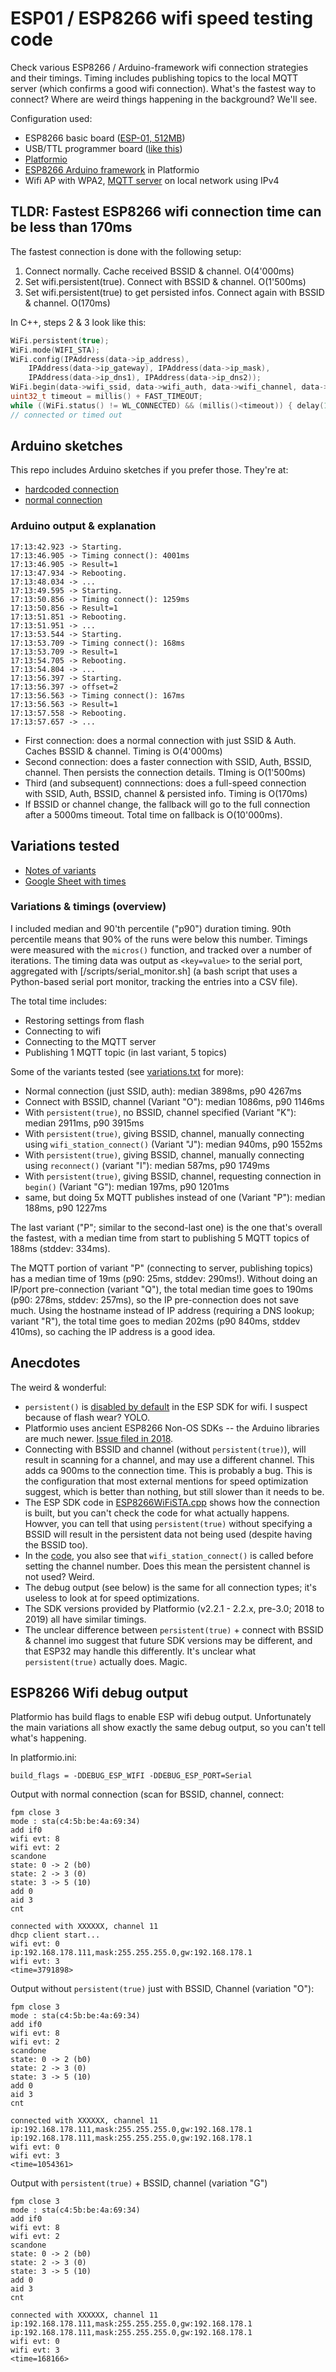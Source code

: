 # ESP01 / ESP8266 wifi speed testing code

Check various ESP8266 / Arduino-framework wifi connection strategies and their timings.
Timing includes publishing topics to the local MQTT server (which confirms a good wifi connection).
What's the fastest way to connect? Where are weird things happening in the background?
We'll see.

Configuration used:

* ESP8266 basic board ([ESP-01, 512MB](https://s.click.aliexpress.com/e/_DevU043))
* USB/TTL programmer board ([like this](https://s.click.aliexpress.com/e/_DkvhxT9))
* [Platformio](https://platformio.org/)
* [ESP8266 Arduino framework](https://docs.platformio.org/en/stable/platforms/espressif8266.html) in Platformio
* Wifi AP with WPA2, [MQTT server](https://mosquitto.org/) on local network using IPv4

## TLDR: Fastest ESP8266 wifi connection time can be less than 170ms

The fastest connection is done with the following setup:

1. Connect normally. Cache received BSSID & channel. O(4'000ms)
2. Set wifi.persistent(true). Connect with BSSID & channel. O(1'500ms)
3. Set wifi.persistent(true) to get persisted infos. Connect again with BSSID & channel. O(170ms) 

In C++, steps 2 & 3 look like this:

```c++
WiFi.persistent(true);
WiFi.mode(WIFI_STA);
WiFi.config(IPAddress(data->ip_address),
    IPAddress(data->ip_gateway), IPAddress(data->ip_mask), 
    IPAddress(data->ip_dns1), IPAddress(data->ip_dns2));
WiFi.begin(data->wifi_ssid, data->wifi_auth, data->wifi_channel, data->wifi_bssid, true);
uint32_t timeout = millis() + FAST_TIMEOUT;
while ((WiFi.status() != WL_CONNECTED) && (millis()<timeout)) { delay(10); }
// connected or timed out
```

## Arduino sketches

This repo includes Arduino sketches if you prefer those. They're at:

* [hardcoded connection](arduino_sketches/test_wifi_speed_hardcoded/)
* [normal connection](arduino_sketches/test_wifi_speed_flash/)

### Arduino output & explanation

```
17:13:42.923 -> Starting.
17:13:46.905 -> Timing connect(): 4001ms
17:13:46.905 -> Result=1
17:13:47.934 -> Rebooting.
17:13:48.034 -> ...
17:13:49.595 -> Starting.
17:13:50.856 -> Timing connect(): 1259ms
17:13:50.856 -> Result=1
17:13:51.851 -> Rebooting.
17:13:51.951 -> ...
17:13:53.544 -> Starting.
17:13:53.709 -> Timing connect(): 168ms
17:13:53.709 -> Result=1
17:13:54.705 -> Rebooting.
17:13:54.804 -> ...
17:13:56.397 -> Starting.
17:13:56.397 -> offset=2
17:13:56.563 -> Timing connect(): 167ms
17:13:56.563 -> Result=1
17:13:57.558 -> Rebooting.
17:13:57.657 -> ...
```

* First connection: does a normal connection with just SSID & Auth. Caches BSSID & channel. Timing is O(4'000ms)
* Second connection: does a faster connection with SSID, Auth, BSSID, channel. Then persists the connection details. TIming is O(1'500ms)
* Third (and subsequent) connnections: does a full-speed connection with SSID, Auth, BSSID, channel & persisted info. Timing is O(170ms)
* If BSSID or channel change, the fallback will go to the full connection after a 5000ms timeout. Total time on fallback is O(10'000ms).

## Variations tested

* [Notes of variants](variations.txt)
* [Google Sheet with times](https://docs.google.com/spreadsheets/d/12uTw4UXFPKMmaT33-qmTIPmPjjoEv63IqGaQU1Gozfs/edit?usp=sharing)

### Variations & timings (overview)

I included median and 90'th percentile ("p90") duration timing. 
90th percentile means that 90% of the runs were below this number.
Timings were measured with the `micros()` function, and tracked over a number of iterations.
The timing data was output as `<key=value>` to the serial port, aggregated with [/scripts/serial_monitor.sh] (a bash script that uses a Python-based serial port monitor, tracking the entries into a CSV file).

The total time includes:

* Restoring settings from flash
* Connecting to wifi
* Connecting to the MQTT server
* Publishing 1 MQTT topic (in last variant, 5 topics)

Some of the variants tested (see [variations.txt](variations.txt) for more):

* Normal connection (just SSID, auth): median 3898ms, p90 4267ms
* Connect with BSSID, channel (Variant "O"): median 1086ms, p90 1146ms
* With `persistent(true)`, no BSSID, channel specified (Variant "K"): median 2911ms, p90 3915ms
* With `persistent(true)`, giving BSSID, channel, manually connecting using `wifi_station_connect()` (Variant "J"): median 940ms, p90 1552ms
* With `persistent(true)`, giving BSSID, channel, manually connecting using `reconnect()` (variant "I"): median 587ms, p90 1749ms
* With `persistent(true)`, giving BSSID, channel, requesting connection in `begin()` (Variant "G"): median 197ms, p90 1201ms
* same, but doing 5x MQTT publishes instead of one (Variant "P"): median 188ms, p90 1227ms

The last variant ("P"; similar to the second-last one) is the one that's overall the fastest, with a median time from start to publishing 5 MQTT topics of 188ms (stddev: 334ms).

The MQTT portion of variant "P" (connecting to server, publishing topics) has a median time of 19ms (p90: 25ms, stddev: 290ms!). Without doing an IP/port pre-connection (variant "Q"), the total median time goes to 190ms (p90: 278ms, stddev: 257ms), so the IP pre-connection does not save much. Using the hostname instead of IP address (requiring a DNS lookup; variant "R"), the total time goes to median 202ms (p90 840ms, stddev 410ms), so caching the IP address is a good idea.

## Anecdotes

The weird & wonderful:

* `persistent()` is [disabled by default](https://arduino-esp8266.readthedocs.io/en/latest/esp8266wifi/generic-class.html#persistent) in the ESP SDK for wifi. I suspect because of flash wear? YOLO.
* Platformio uses ancient ESP8266 Non-OS SDKs -- the Arduino libraries are much newer. [Issue filed in 2018](https://github.com/platformio/platform-espressif8266/issues/85).
* Connecting with BSSID and channel (without `persistent(true)`), will result in scanning for a channel, and may use a different channel. This adds ca 900ms to the connection time. This is probably a bug. This is the configuration that most external mentions for speed optimization suggest, which is better than nothing, but still slower than it needs to be.
* The ESP SDK code in [ESP8266WiFiSTA.cpp](https://github.com/esp8266/Arduino/blob/master/libraries/ESP8266WiFi/src/ESP8266WiFiSTA.cpp#L123) shows how the connection is built, but you can't check the code for what actually happens. Howver, you can tell that using `persistent(true)` without specifying a BSSID will result in the persistent data not being used (despite having the BSSID too).
* In the [code](https://github.com/esp8266/Arduino/blob/master/libraries/ESP8266WiFi/src/ESP8266WiFiSTA.cpp#L195), you also see that `wifi_station_connect()` is called before setting the channel number. Does this mean the persistent channel is not used? Weird.
* The debug output (see below) is the same for all connection types; it's useless to look at for speed optimizations.
* The SDK versions provided by Platformio (v2.2.1 - 2.2.x, pre-3.0; 2018 to 2019) all have similar timings.
* The unclear difference between `persistent(true)` + connect with BSSID & channel imo suggest that future SDK versions may be different, and that ESP32 may handle this differently. It's unclear what `persistent(true)` actually does. Magic.

## ESP8266 Wifi debug output

Platformio has build flags to enable ESP wifi debug output.
Unfortunately the main variations all show exactly the same debug output, so you can't tell what's happening.

In platformio.ini:

```
build_flags = -DDEBUG_ESP_WIFI -DDEBUG_ESP_PORT=Serial 
```

Output with normal connection (scan for BSSID, channel, connect:

```
fpm close 3 
mode : sta(c4:5b:be:4a:69:34)
add if0
wifi evt: 8
wifi evt: 2
scandone
state: 0 -> 2 (b0)
state: 2 -> 3 (0)
state: 3 -> 5 (10)
add 0
aid 3
cnt 

connected with XXXXXX, channel 11
dhcp client start...
wifi evt: 0
ip:192.168.178.111,mask:255.255.255.0,gw:192.168.178.1
wifi evt: 3
<time=3791898>
```

Output without `persistent(true)` just with BSSID, Channel (variation "O"):

```
fpm close 3 
mode : sta(c4:5b:be:4a:69:34)
add if0
wifi evt: 8
wifi evt: 2
scandone
state: 0 -> 2 (b0)
state: 2 -> 3 (0)
state: 3 -> 5 (10)
add 0
aid 3
cnt 

connected with XXXXXX, channel 11
ip:192.168.178.111,mask:255.255.255.0,gw:192.168.178.1
ip:192.168.178.111,mask:255.255.255.0,gw:192.168.178.1
wifi evt: 0
wifi evt: 3
<time=1054361>
```

Output with `persistent(true)` + BSSID, channel (variation "G")

```
fpm close 3 
mode : sta(c4:5b:be:4a:69:34)
add if0
wifi evt: 8
wifi evt: 2
scandone
state: 0 -> 2 (b0)
state: 2 -> 3 (0)
state: 3 -> 5 (10)
add 0
aid 3
cnt 

connected with XXXXXX, channel 11
ip:192.168.178.111,mask:255.255.255.0,gw:192.168.178.1
ip:192.168.178.111,mask:255.255.255.0,gw:192.168.178.1
wifi evt: 0
wifi evt: 3
<time=168166>
```
